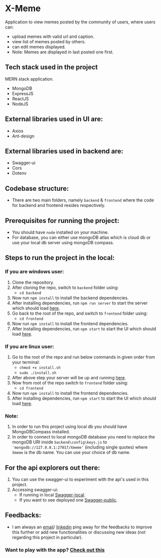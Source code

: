 # X-Meme
Application to view memes posted by the community of users, where users can:
 - upload memes with valid url and caption.
 - view list of memes posted by others.
 - can edit memes displayed.
 - Note: Memes are displayed in  last posted one first.
 
## Tech stack used in the project
MERN stack application. 
 - MongoDB
 - ExpressJS
 - ReactJS
 - NodeJS
 
## External libraries used in UI are:
  - Axios
  - Ant-design

## External libraries used in backend are:
  - Swagger-ui
  - Cors
  - Dotenv

## Codebase structure:
  - There are two main folders, namely `backend` & `frontend` where the code for backend and frontend resides respectively.

  
## Prerequisites for running the project:
  - You should have `node` installed on your machine.
  - For database, you can either use mongoDB atlas which is cloud db or use your local db server using mongoDB compass.

## Steps to run the project in the local:
### If you are windows user:
 1. Clone the repository.
 2. After cloning the repo, switch to `backend` folder using:
    - `cd backend`
 3. Now run `npm install` to install the backend dependencies.
 4. After installing dependencies, run `npm run server` to start the server which should load [here](http://localhost:8081).
 5. Go back to the root of the repo, and switch to `frontend` folder using:
    - `cd frontend`
 6. Now run `npm install` to install the frontend dependencies.
 7. After installing dependencies, run `npm start` to start the UI which should load [here](http://localhost:3000).
### If you are linux user:
 1. Go to the root of the repo and run below commands in given order from your terminal:
    - `chmod +x install.sh`
    - `sudo ./install.sh`
 2. After above step your server will be up and running [here](http://localhost:8081).
 3. Now from root of the repo switch to `frontend` folder using:
    - `cd frontend`
 4. Now run `npm install` to install the frontend dependencies.
 5. After installing dependencies, run `npm start` to start the UI which should load [here](http://localhost:3000).
 
### Note:
 1. In order to run this project using local db you should have MongoDBCompass installed.
 2. In order to connect to local mongoDB database you need to replace the mongoDB URI inside `backend\config\keys.js` to `'mongodb://127.0.0.1:27017/Xmeme'` (including single quotes) where `Xmeme` is the db name. You can use your choice of db name.

## For the api explorers out there:
 1. You can use the swagger-ui to experiment with the api's used in this project.
 2. Accessing swagger-ui:
    - If running in local [Swagger-local](http://localhost:8081/swagger-ui).
    - If you want to see deployed one [Swagger-public](https://x-meme-ankur.herokuapp.com/swagger-ui).
    

## Feedbacks:
  - I am always an [email](ankurchaudhary627@gmail.com)/ [linkedin](https://www.linkedin.com/in/ankurchaudhary627/) ping away for the feedbacks to improve this further or add new functionalities or discussing new ideas (not regarding this project in particular).
 
### Want to play with the app?  [Check out this](https://meme-ex.netlify.app/)
